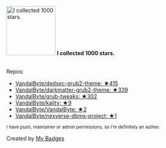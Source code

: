<img src="https://my-badges.github.io/my-badges/stars-1000.png" alt="I collected 1000 stars." title="I collected 1000 stars." width="128">
<strong>I collected 1000 stars.</strong>
<br><br>

Repos:

* <a href="https://github.com/VandalByte/dedsec-grub2-theme">VandalByte/dedsec-grub2-theme: ★415</a>
* <a href="https://github.com/VandalByte/darkmatter-grub2-theme">VandalByte/darkmatter-grub2-theme: ★339</a>
* <a href="https://github.com/VandalByte/grub-tweaks">VandalByte/grub-tweaks: ★302</a>
* <a href="https://github.com/VandalByte/kality">VandalByte/kality: ★9</a>
* <a href="https://github.com/VandalByte/VandalByte">VandalByte/VandalByte: ★2</a>
* <a href="https://github.com/VandalByte/nexverse-dbms-project">VandalByte/nexverse-dbms-project: ★1</a>

<sup>I have push, maintainer or admin permissions, so I'm definitely an author.<sup>



Created by <a href="https://github.com/my-badges/my-badges">My Badges</a>